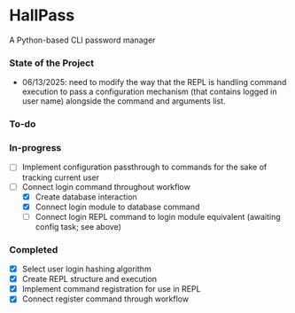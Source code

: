 # HallPass
A Python-based CLI password manager

### State of the Project
- 06/13/2025: need to modify the way that the REPL is handling command execution to pass a configuration mechanism (that contains logged in user name) alongside the command and arguments list.

### To-do


### In-progress
- [ ] Implement configuration passthrough to commands for the sake of tracking current user
- [ ] Connect login command throughout workflow
    - [X] Create database interaction
    - [X] Connect login module to database command
    - [ ] Connect login REPL command to login module equivalent (awaiting config task; see above)

### Completed
- [X] Select user login hashing algorithm
- [X] Create REPL structure and execution
- [X] Implement command registration for use in REPL
- [X] Connect register command through workflow